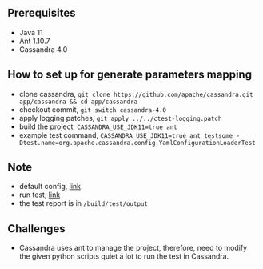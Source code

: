 ## Prerequisites
- Java 11
- Ant 1.10.7
- Cassandra 4.0

## How to set up for generate parameters mapping
- clone cassandra, `git clone https://github.com/apache/cassandra.git app/cassandra && cd app/cassandra`
- checkout commit, `git switch cassandra-4.0`
- apply logging patches, `git apply ../../ctest-logging.patch`
- build the project, `CASSANDRA_USE_JDK11=true ant`
- example test command, `CASSANDRA_USE_JDK11=true ant testsome -Dtest.name=org.apache.cassandra.config.YamlConfigurationLoaderTest`

## Note
- default config, [link](https://cassandra.apache.org/doc/latest/cassandra/getting_started/configuring.html)
- run test, [link](https://cassandra.apache.org/_/development/testing.html)
- the test report is in `/build/test/output`

## Challenges
- Cassandra uses ant to manage the project, therefore, need to modify the given python scripts quiet a lot to run the test in Cassandra.